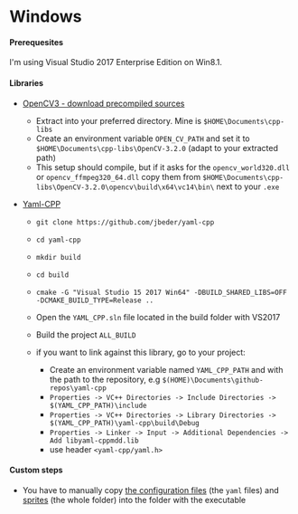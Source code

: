 # Windows

#### Prerequesites

I'm using Visual Studio 2017 Enterprise Edition on Win8.1.

#### Libraries

* [OpenCV3 - download precompiled sources](https://sourceforge.net/projects/opencvlibrary/files/opencv-win/)
  * Extract into your preferred directory. Mine is `$HOME\Documents\cpp-libs`
  * Create an environment variable `OPEN_CV_PATH` and set it to `$HOME\Documents\cpp-libs\OpenCV-3.2.0` (adapt to your extracted path)
  * This setup should compile, but if it asks for the `opencv_world320.dll` or `opencv_ffmpeg320_64.dll` copy them from `$HOME\Documents\cpp-libs\OpenCV-3.2.0\opencv\build\x64\vc14\bin\` next to your `.exe`


* [Yaml-CPP](https://github.com/jbeder/yaml-cpp)
  * `git clone https://github.com/jbeder/yaml-cpp`
  * `cd yaml-cpp`
  * `mkdir build`
  * `cd build`
  * `cmake -G "Visual Studio 15 2017 Win64" -DBUILD_SHARED_LIBS=OFF -DCMAKE_BUILD_TYPE=Release ..`
  * Open the `YAML_CPP.sln` file located in the build folder with VS2017
  * Build the project `ALL_BUILD`

  * if you want to link against this library, go to your project:
    * Create an environment variable named `YAML_CPP_PATH` and with the path to the repository, e.g `$(HOME)\Documents\github-repos\yaml-cpp`
    * `Properties -> VC++ Directories -> Include Directories -> $(YAML_CPP_PATH)\include`
    * `Properties -> VC++ Directories -> Library Directories -> $(YAML_CPP_PATH)\yaml-cpp\build\Debug`
    * `Properties -> Linker -> Input -> Additional Dependencies -> Add libyaml-cppmdd.lib`
    * use header `<yaml-cpp/yaml.h>`

#### Custom steps
* You have to manually copy [the configuration files](config) (the `yaml` files) and [sprites](images/trdrop_sprites) (the whole folder) into the folder with the executable 